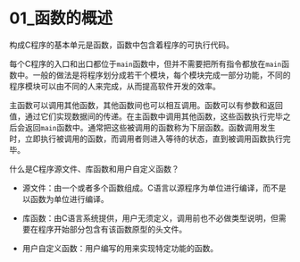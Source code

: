 # 01_函数的概述

构成C程序的基本单元是函数，函数中包含着程序的可执行代码。

每个C程序的入口和出口都位于`main`函数中，但并不需要把所有指令都放在`main`函数中。一般的做法是将程序划分成若干个模块，每个模块完成一部分功能，不同的程序模块可以由不同的人来完成，从而提高软件开发的效率。

主函数可以调用其他函数，其他函数间也可以相互调用。函数可以有参数和返回值，通过它们实现数据间的传递。在主函数中调用其他函数，这些函数执行完毕之后会返回`main`函数中。通常把这些被调用的函数称为下层函数。函数调用发生时，立即执行被调用的函数，而调用者则进入等待的状态，直到被调用函数执行完毕。

什么是C程序源文件、库函数和用户自定义函数？

- 源文件：由一个或者多个函数组成。C语言以源程序为单位进行编译，而不是以函数为单位进行编译。

- 库函数：由C语言系统提供，用户无须定义，调用前也不必做类型说明，但需要在程序开始部分包含有该函数原型的头文件。
- 用户自定义函数：用户编写的用来实现特定功能的函数。
